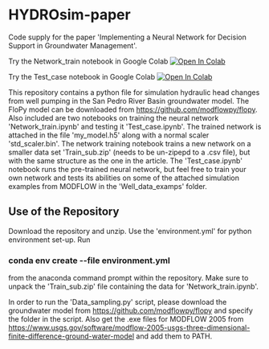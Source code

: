 # HYDROsim-paper

Code supply for the paper 'Implementing a Neural Network for Decision Support in Groundwater Management'.

Try the Network_train notebook in Google Colab
[![Open In Colab](https://colab.research.google.com/assets/colab-badge.svg)](https://colab.research.google.com/github/MathiasBusk/HYDROsim-paper/blob/main/Network_train.ipynb)

Try the Test_case notebook in Google Colab
[![Open In Colab](https://colab.research.google.com/assets/colab-badge.svg)](https://colab.research.google.com/github/MathiasBusk/HYDROsim-paper/blob/main/Test_case.ipynb)

This repository contains a python file for simulation hydraulic head changes from well pumping in the San Pedro River Basin groundwater model. The FloPy model can be downloaded from https://github.com/modflowpy/flopy. Also included are two notebooks on training the neural network 'Network_train.ipynb' and testing it 'Test_case.ipynb'. The trained network is attached in the file 'my_model.h5' along with a normal scaler 'std_scaler.bin'. The network training notebook trains a new network on a smaller data set 'Train_sub.zip' (needs to be un-zipepd to a .csv file), but with the same structure as the one in the article. The 'Test_case.ipynb' notebook runs the pre-trained neural network, but feel free to train your own network and tests its abilities on some of the attached simulation examples from MODFLOW in the 'Well_data_examps' folder.

## Use of the Repository

Download the repository and unzip. Use the 'environment.yml' for python environment set-up. Run


### conda env create --file environment.yml


from the anaconda command prompt within the repository. Make sure to unpack the 'Train_sub.zip' file containing the data for 'Network_train.ipynb'. 

In order to run the 'Data_sampling.py' script, please download the groundwater model from https://github.com/modflowpy/flopy and specify the folder in the script. Also get the .exe files for MODFLOW 2005 from https://www.usgs.gov/software/modflow-2005-usgs-three-dimensional-finite-difference-ground-water-model and add them to PATH.

